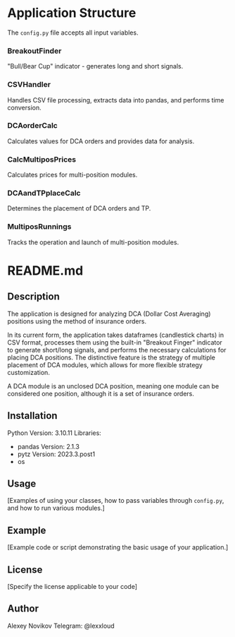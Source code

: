 # Application Structure

The `config.py` file accepts all input variables.

### BreakoutFinder
"Bull/Bear Cup" indicator - generates long and short signals.

### CSVHandler
Handles CSV file processing, extracts data into pandas, and performs time conversion.

### DCAorderCalc
Calculates values for DCA orders and provides data for analysis.

### CalcMultiposPrices
Calculates prices for multi-position modules.

### DCAandTPplaceCalc
Determines the placement of DCA orders and TP.

### MultiposRunnings
Tracks the operation and launch of multi-position modules.

# README.md

## Description
The application is designed for analyzing DCA (Dollar Cost Averaging) positions using the method of insurance orders.

In its current form, the application takes dataframes (candlestick charts) in CSV format, processes them using the built-in "Breakout Finger" indicator to generate short/long signals, and performs the necessary calculations for placing DCA positions. The distinctive feature is the strategy of multiple placement of DCA modules, which allows for more flexible strategy customization.

A DCA module is an unclosed DCA position, meaning one module can be considered one position, although it is a set of insurance orders.

## Installation
Python Version: 3.10.11
Libraries:
- pandas Version: 2.1.3
- pytz Version: 2023.3.post1
- os

## Usage
[Examples of using your classes, how to pass variables through `config.py`, and how to run various modules.]

## Example
[Example code or script demonstrating the basic usage of your application.]

## License
[Specify the license applicable to your code]

## Author
Alexey Novikov
Telegram: @lexxloud
